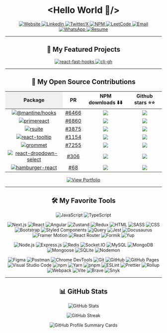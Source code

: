 <h1 align="center">&lt;Hello World 👋/&gt;</h1>


<p align="center">
  <a href="https://jpranays.netlify.app" target="_blank">
    <img src="https://img.shields.io/badge/Website-21356C?style=for-the-badge&logo=netlify&logoColor=white" alt="Website">
  </a>
  <a href="https://www.linkedin.com/in/jpranays">
    <img src="https://img.shields.io/badge/LinkedIn-0077B5?style=for-the-badge&logo=linkedin&logoColor=white" alt="LinkedIn">
  </a>
  <a href="https://x.com/jpranays">
    <img src="https://img.shields.io/badge/Twitter-343434?style=for-the-badge&logo=x&logoColor=white" alt="Twitter/X">
  </a>
  <a href="https://www.npmjs.com/~jpranays">
    <img src="https://img.shields.io/badge/NPM-CB3837?style=for-the-badge&logo=npm&logoColor=white" alt="NPM">
  </a>
  <a href="https://leetcode.com/u/jpranays">
    <img src="https://img.shields.io/badge/LeetCode-f79c15?style=for-the-badge&logo=leetcode&logoColor=white" alt="LeetCode">
  </a>
  <a href="mailto:pranay1315@gmail.com">
    <img src="https://img.shields.io/badge/Email-EA4335?style=for-the-badge&logo=gmail&logoColor=white" alt="Email">
  </a>
<a href="https://wa.me/918888399676" target="_blank">
  <img src="https://img.shields.io/badge/Reach%20Out-25d366?style=for-the-badge&logo=whatsapp&logoColor=white" alt="WhatsApp">
</a>
<!--   <a href="https://discord.com/users/jpranays" target="_blank">
  <img src="https://img.shields.io/badge/Let's%20Connect-4752C4?style=for-the-badge&logo=discord&logoColor=white" alt="Discord">
</a> -->
  <a href="https://jpranays.netlify.app/Pranay_Sunil_Jadhav_Resume.pdf" target="_blank">
  <img src="https://img.shields.io/badge/Resume-4285F4?style=for-the-badge&logo=googledocs&logoColor=white" alt="Resume">
  </a>
</p>

---

<h2 align="center">🤩 My Featured Projects</h2>

<p align="center">
  <a href="https://github.com/jpranays/react-fast-hooks">
    <picture>
      <source media="(prefers-color-scheme: dark)" srcset="https://jpranays-github-readme-stats.vercel.app/api/pin/?username=jpranays&repo=react-fast-hooks&theme=dracula&title_color=f3f3f4&hide_border=false&icon_color=f3f3f4&show_icons=false&hide_forks=true&npm_package=react-fast-hooks" />
      <source media="(prefers-color-scheme: light)" srcset="https://jpranays-github-readme-stats.vercel.app/api/pin/?username=jpranays&repo=react-fast-hooks&theme=dracula&title_color=f3f3f4&hide_border=false&icon_color=f3f3f4&show_icons=false&hide_forks=true&npm_package=react-fast-hooks" />
      <img width="max-content" alt="react-fast-hooks" src="https://jpranays-github-readme-stats.vercel.app/api/pin/?username=jpranays&repo=react-fast-hooks&theme=dracula&title_color=f3f3f4&hide_border=false&icon_color=f3f3f4&show_icons=false&hide_forks=true&npm_package=react-fast-hooks" />
    </picture>
  </a>

  <a href="https://github.com/jpranays/cli-gh">
    <picture>
      <source media="(prefers-color-scheme: dark)" srcset="https://jpranays-github-readme-stats.vercel.app/api/pin/?username=jpranays&repo=cli-gh&theme=dracula&title_color=f3f3f4&text_color=ffffff&hide_border=false&icon_color=f3f3f4&show_icons=false&hide_forks=true&npm_package=cli-gh" />
      <source media="(prefers-color-scheme: light)" srcset="https://jpranays-github-readme-stats.vercel.app/api/pin/?username=jpranays&repo=cli-gh&theme=dracula&title_color=f3f3f4&text_color=ffffff&hide_border=false&icon_color=f3f3f4&show_icons=false&hide_forks=true&npm_package=cli-gh" />
      <img width="max-content" alt="cli-gh" src="https://jpranays-github-readme-stats.vercel.app/api/pin/?username=jpranays&repo=cli-gh&theme=dracula&title_color=f3f3f4&text_color=ffffff&hide_border=false&icon_color=f3f3f4&show_icons=false&hide_forks=true&npm_package=cli-gh" />
    </picture>
  </a>
</p>

---

<h2 align="center">📘 My Open Source Contributions</h2>

<div align="center">

<table>
  <thead>
    <tr>
      <th style="background-color: #f0f0f0;">Package</th>
      <th>PR</th>
      <th>NPM downloads ⬇️⬇️</th>
      <th>Github stars ⭐⭐</th>
    </tr>
  </thead>
  <tbody>
    <tr>
      <td align="center">
        <a href="https://www.npmjs.com/package/@mantine/hooks">
          <img src="https://img.shields.io/npm/v/@mantine/hooks?label=@mantine/hooks&style=for-the-badge&logo=npm" alt="@mantine/hooks" />
        </a>
      </td>
      <td align="center">
        <a href="https://github.com/mantinedev/mantine/pull/6466">#6466</a>
      </td>
      <td align="center">
        <a href="https://www.npmjs.com/package/@mantine/hooks">
          <img src="https://img.shields.io/npm/dm/@mantine/hooks" />
        </a>
      </td>
      <td align="center">
        <a href="https://github.com/mantinedev/mantine">
          <img src="https://img.shields.io/github/stars/mantinedev/mantine" />
        </a>
      </td>
    </tr>
    <tr>
      <td align="center">
        <a href="https://www.npmjs.com/package/primereact">
          <img src="https://img.shields.io/npm/v/primereact?label=primereact&style=for-the-badge&logo=npm" alt="primereact" />
        </a>
      </td>
      <td align="center">
        <a href="https://github.com/primefaces/primereact/pull/6860">#6860</a>
      </td>
      <td align="center">
        <a href="https://www.npmjs.com/package/primereact">
          <img src="https://img.shields.io/npm/dm/primereact" />
        </a>
      </td>
      <td align="center">
        <a href="https://github.com/primefaces/primereact">
          <img src="https://img.shields.io/github/stars/primefaces/primereact" />
        </a>
      </td>
    </tr>
    <tr>
      <td align="center">
        <a href="https://www.npmjs.com/package/rsuite">
          <img src="https://img.shields.io/npm/v/rsuite?label=rsuite&style=for-the-badge&logo=npm" alt="rsuite" />
        </a>
      </td>
      <td align="center">
        <a href="https://github.com/rsuite/rsuite/pull/3875">#3875</a>
      </td>
      <td align="center">
        <a href="https://www.npmjs.com/package/rsuite">
          <img src="https://img.shields.io/npm/dm/rsuite" />
        </a>
      </td>
      <td align="center">
        <a href="https://github.com/rsuite/rsuite">
          <img src="https://img.shields.io/github/stars/rsuite/rsuite" />
        </a>
      </td>
    </tr>
    <tr>
      <td align="center">
        <a href="https://www.npmjs.com/package/react-tooltip">
          <img src="https://img.shields.io/npm/v/react-tooltip?label=react-tooltip&style=for-the-badge&logo=npm" alt="react-tooltip" />
        </a>
      </td>
      <td align="center">
        <a href="https://github.com/ReactTooltip/react-tooltip/pull/1154">#1154</a>
      </td>
      <td align="center">
        <a href="https://www.npmjs.com/package/react-tooltip">
          <img src="https://img.shields.io/npm/dm/react-tooltip" />
        </a>
      </td>
      <td align="center">
        <a href="https://github.com/ReactTooltip/react-tooltip">
          <img src="https://img.shields.io/github/stars/ReactTooltip/react-tooltip" />
        </a>
      </td>
    </tr>
    <tr>
      <td align="center">
        <a href="https://www.npmjs.com/package/grommet">
          <img src="https://img.shields.io/npm/v/grommet?label=grommet&style=for-the-badge&logo=npm" alt="grommet" />
        </a>
      </td>
      <td align="center">
        <a href="https://github.com/grommet/grommet/pull/7255">#7255</a>
      </td>
      <td align="center">
        <a href="https://www.npmjs.com/package/grommet">
          <img src="https://img.shields.io/npm/dm/grommet" />
        </a>
      </td>
      <td align="center">
        <a href="https://github.com/grommet/grommet">
          <img src="https://img.shields.io/github/stars/grommet/grommet" />
        </a>
      </td>
    </tr>
    <tr>
      <td align="center">
        <a href="https://www.npmjs.com/package/react-dropdown-select">
          <img src="https://img.shields.io/npm/v/react-dropdown-select?label=react-dropdown-select&style=for-the-badge&logo=npm" alt="react-dropdown-select" />
        </a>
      </td>
      <td align="center">
        <a href="https://github.com/sanusart/react-dropdown-select/pull/306">#306</a>
      </td>
      <td align="center">
        <a href="https://www.npmjs.com/package/react-dropdown-select">
          <img src="https://img.shields.io/npm/dm/react-dropdown-select" />
        </a>
      </td>
      <td align="center">
        <a href="https://github.com/sanusart/react-dropdown-select">
          <img src="https://img.shields.io/github/stars/sanusart/react-dropdown-select" />
        </a>
      </td>
    </tr>
    <tr>
      <td align="center">
        <a href="https://www.npmjs.com/package/hamburger-react">
          <img src="https://img.shields.io/npm/v/hamburger-react?label=hamburger-react&style=for-the-badge&logo=npm" alt="hamburger-react" />
        </a>
      </td>
      <td align="center">
        <a href="https://github.com/cyntler/hamburger-react/pull/68">#68</a>
      </td>
      <td align="center">
        <a href="https://www.npmjs.com/package/hamburger-react">
          <img src="https://img.shields.io/npm/dm/hamburger-react" />
        </a>
      </td>
      <td align="center">
        <a href="https://github.com/cyntler/hamburger-react">
          <img src="https://img.shields.io/github/stars/cyntler/hamburger-react" />
        </a>
      </td>
    </tr>
  </tbody>
</table>

</div>



<p align="center">
  <a href="https://github.com/jpranays/pranay-portfolio?tab=readme-ov-file#pranay-sunil-jadhav" target="_blank" rel="noopener noreferrer">
    <img src="https://img.shields.io/badge/View%20Full%20Portfolio-d6d5d5?style=for-the-badge&logo=github&logoColor=181717" alt="View Portfolio">
  </a>
</p>

---

<h2 align="center">🛠️ My Favorite Tools</h2>

<!-- 🧑‍💻 Languages -->
<p align="center">
  <img alt="JavaScript" src="https://img.shields.io/badge/JavaScript-F7DF1E.svg?logo=javascript&logoColor=black">
  <img alt="TypeScript" src="https://img.shields.io/badge/TypeScript-007ACC.svg?logo=typescript&logoColor=white">
</p>

<!-- 🎨 Front-end -->
<p align="center">
  <img alt="Next.js" src="https://img.shields.io/badge/Next.js-000000.svg?logo=next.js&logoColor=white">
  <img alt="React" src="https://img.shields.io/badge/React-20232a.svg?logo=react&logoColor=61DAFB">
  <img alt="Angular" src="https://img.shields.io/badge/Angular-DD0031.svg?logo=angular&logoColor=white">
  <img alt="Zustand" src="https://img.shields.io/badge/Zustand-592e3f.svg?logo=zustand&logoColor=white">
  <img alt="Redux" src="https://img.shields.io/badge/Redux-764ABC.svg?logo=redux&logoColor=white">
  <img alt="HTML" src="https://img.shields.io/badge/HTML-E34F26.svg?logo=html5&logoColor=white">
  <img alt="SASS" src="https://img.shields.io/badge/SASS-cc6699.svg?logo=sass&logoColor=white">
  <img alt="CSS" src="https://img.shields.io/badge/CSS-1572B6.svg?logo=css3&logoColor=white">
  <img alt="Bootstrap" src="https://img.shields.io/badge/Bootstrap-7952B3.svg?logo=bootstrap&logoColor=white">
  <img alt="Styled Components" src="https://img.shields.io/badge/Styled--Components-DB7093?logo=styled-components&logoColor=white">
  <img alt="jQuery" src="https://img.shields.io/badge/jQuery-0769AD.svg?logo=jquery&logoColor=white">
  <img alt="Jest" src="https://img.shields.io/badge/Jest-C21325.svg?logo=jest&logoColor=white">
  <img alt="Docusaurus" src="https://img.shields.io/badge/Docusaurus-3ecc5f?logo=docusaurus&logoColor=white">
  <img alt="Framer Motion" src="https://img.shields.io/badge/Framer%20Motion-0081CB.svg?logo=framer&logoColor=white">
  <img alt="React Router" src="https://img.shields.io/badge/React%20Router-CA4245.svg?logo=react-router&logoColor=white">
  <img alt="Formik" src="https://img.shields.io/badge/Formik-0B1D3D.svg?logo=formik&logoColor=white">
  <img alt="Yup" src="https://img.shields.io/badge/Yup-0A4B8D.svg?logo=yup&logoColor=white">
</p>

<!-- ⚙️ Back-end -->
<p align="center">
  <img alt="Node.js" src="https://img.shields.io/badge/Node.js-339933.svg?logo=node.js&logoColor=white">
  <img alt="Express.js" src="https://img.shields.io/badge/Express.js-404d59.svg?logo=express&logoColor=white">
  <img alt="Redis" src="https://img.shields.io/badge/Redis-DC382D.svg?logo=redis&logoColor=white">
  <img alt="Socket.IO" src="https://img.shields.io/badge/Socket.IO-010101.svg?logo=socket.io&logoColor=white">
  <img alt="MySQL" src="https://img.shields.io/badge/MySQL-00758F.svg?logo=mysql&logoColor=white">
  <img alt="MongoDB" src="https://img.shields.io/badge/MongoDB-4ea94b.svg?logo=mongodb&logoColor=white">
  <img alt="Mongoose" src="https://img.shields.io/badge/Mongoose-880000.svg?logo=mongoose&logoColor=white">
  <img alt="SQLite" src="https://img.shields.io/badge/SQLite-003B57.svg?logo=sqlite&logoColor=white">
  <img alt="Nodemon" src="https://img.shields.io/badge/Nodemon-76D04B.svg?logo=nodemon&logoColor=white">
</p>

<!-- 🧰 Tools -->
<p  align="center">
  <img alt="Figma" src="https://img.shields.io/badge/Figma-F24E1E.svg?logo=figma&logoColor=white">
  <img alt="Postman" src="https://img.shields.io/badge/Postman-FF6C37.svg?logo=postman&logoColor=white">
  <img alt="Chrome DevTools" src="https://img.shields.io/badge/Chrome%20DevTools-4285F4.svg?logo=google-chrome&logoColor=white">
  <img alt="Git" src="https://img.shields.io/badge/Git-F05033.svg?logo=git&logoColor=white">
  <img alt="GitHub" src="https://img.shields.io/badge/GitHub-181717.svg?logo=github&logoColor=white">
  <img alt="GitHub Pages" src="https://img.shields.io/badge/GitHub%20Pages-327FC7.svg?logo=github&logoColor=white">
  <img alt="Visual Studio Code" src="https://img.shields.io/badge/Visual%20Studio%20Code-007ACC.svg?logo=visual-studio-code&logoColor=white">
  <img alt="npm" src="https://img.shields.io/badge/npm-CB3837.svg?logo=npm&logoColor=white">
  <img alt="Yarn" src="https://img.shields.io/badge/Yarn-2C8EBB.svg?logo=yarn&logoColor=white">
  <img alt="pnpm" src="https://img.shields.io/badge/pnpm-F69220.svg?logo=pnpm&logoColor=white">
  <img alt="ESLint" src="https://img.shields.io/badge/ESLint-4B3263.svg?logo=eslint&logoColor=white">
  <img alt="Prettier" src="https://img.shields.io/badge/Prettier-F7B93E.svg?logo=prettier&logoColor=black">
  <img alt="Rollup" src="https://img.shields.io/badge/Rollup-EC4A3F.svg?logo=rollup.js&logoColor=white">
  <img alt="Webpack" src="https://img.shields.io/badge/Webpack-8DD6F9.svg?logo=webpack&logoColor=black">
  <img alt="Vite" src="https://img.shields.io/badge/Vite-646CFF.svg?logo=vite&logoColor=white"/>
  <img alt="Brave" src="https://img.shields.io/badge/Brave-FF5900.svg?logo=brave&logoColor=white">
  <img alt="Snyk" src="https://img.shields.io/badge/Snyk-4F86F7.svg?logo=snyk&logoColor=white">
</p>

---

<h2 align="center">📊 GitHub Stats</h2>

<p align="center">
  <picture>
    <source media="(prefers-color-scheme: dark)" srcset="https://jpranays-github-readme-stats.vercel.app/api?username=jpranays&show_icons=true&theme=dracula&title_color=58a6ff&icon_color=79c0ff&hide_border=false" />
    <source media="(prefers-color-scheme: light)" srcset="https://jpranays-github-readme-stats.vercel.app/api?username=jpranays&show_icons=true&theme=swift&title_color=0d47a2&icon_color=0d47a1&hide_border=false" />
    <img height="max-content" alt="GitHub Stats" src="https://jpranays-github-readme-stats.vercel.app/api?username=jpranays&show_icons=true&theme=swift&title_color=0d47a2&icon_color=0d47a1&hide_border=false" />
  </picture>
<!--
  <picture>
    <source media="(prefers-color-scheme: dark)" srcset="https://jpranays-github-readme-stats.vercel.app/api/top-langs/?username=jpranays&layout=compact&theme=dracula&title_color=58a6ff&hide_border=false" />
    <source media="(prefers-color-scheme: light)" srcset="https://jpranays-github-readme-stats.vercel.app/api/top-langs/?username=jpranays&layout=compact&theme=swift&title_color=0d47a1&hide_border=false" />
    <img height="180em" alt="Top Languages" src="https://jpranays-github-readme-stats.vercel.app/api/top-langs/?username=jpranays&layout=compact&theme=swift&title_color=0d47a1&hide_border=false" />
  </picture>
  -->
</p>

<p align="center">
  <picture>
    <source media="(prefers-color-scheme: dark)" srcset="https://jpranays-github-readme-streak-stats.vercel.app?user=jpranays&theme=dracula&ring=58a6ff&fire=FF6C37&currStreakNum=FFFFFF&sideLabels=FFFFFF&dates=AAAAAA&hide_border=false&sideNums=FFFFFF" />
    <source media="(prefers-color-scheme: light)" srcset="https://jpranays-github-readme-streak-stats.vercel.app?user=jpranays&theme=swift&ring=0d47a1&fire=FF6C37&currStreakNum=000000&sideLabels=000000&dates=444444&hide_border=false" />
    <img alt="GitHub Streak" src="https://jpranays-github-readme-streak-stats.vercel.app?user=jpranays&theme=swift&ring=0d47a1&fire=FF6C37&currStreakNum=000000&sideLabels=000000&dates=444444&hide_border=false" />
  </picture>
</p>

<p align="center">
  <picture>
    <source media="(prefers-color-scheme: dark)" srcset="https://jpranays-github-profile-summary-cards.vercel.app/api/cards/profile-details?username=jpranays&theme=dracula" />
    <source media="(prefers-color-scheme: light)" srcset="https://jpranays-github-profile-summary-cards.vercel.app/api/cards/profile-details?username=jpranays&theme=swift" />
    <img alt="GitHub Profile Summary Cards" src="https://jpranays-github-profile-summary-cards.vercel.app/api/cards/profile-details?username=jpranays&theme=swift" />
  </picture>
</p>
